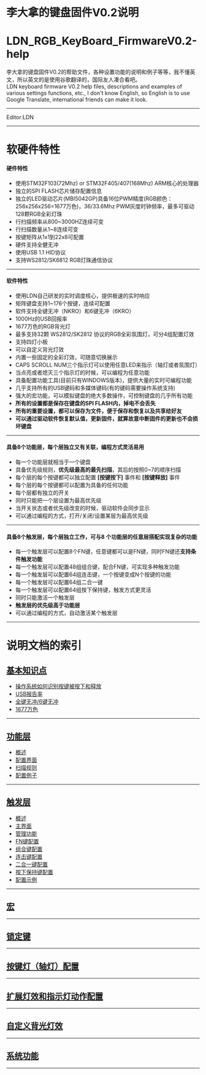 ﻿李大拿的键盘固件V0.2说明
=====================
LDN_RGB_KeyBoard_FirmwareV0.2-help
=====================
李大拿的键盘固件V0.2的帮助文件，各种设置功能的说明和例子等等，我不懂英文，所以英文的是使用谷歌翻译的，国际友人凑合看吧。<br>
LDN keyboard firmware V0.2 help files, descriptions and examples of various settings functions, etc., I don't know English, so English is to use Google Translate, international friends can make it look.
****
Editor:LDN
****
# 软硬件特性
#### 硬件特性
   * 使用STM32F103(72Mhz) or STM32F405/407(168Mhz) ARM核心的处理器
   * 独立的SPI FLASH芯片储存配置信息
   * 独立的LED驱动芯片(MBI5042GP)具备16位PWM精度(RGB颜色：256x256x256=1677万色)，36/33.6Mhz PWM灰度时钟频率，最多可驱动128颗RGB全彩灯珠
   * 行扫描频率从800~3000HZ连续可变
   * 行扫描数量从1~8连续可变
   * 按键矩阵从1x1到22x8可配置
   * 硬件支持全健无冲
   * 使用USB 1.1 HID协议
   * 支持WS2812/SK6812 RGB灯珠通信协议
   
   ----
   
#### 软件特性
   * 使用LDN自己研发的实时调度核心，提供极速的实时响应
   * 矩阵键盘支持1~176个按键，连续可配置
   * 软件支持全键无冲（NKRO）和6键无冲（6KRO）
   * 1000Hz的USB回报率
   * 1677万色的RGB背光灯
   * 最多支持32颗 WS2812/SK2812 协议的RGB全彩氛围灯，可分4组配置灯效
   * 支持四灯小板
   * 可以自定义背光灯效
   * 内置一些固定的全彩灯效，可随意切换展示
   * CAPS SCROLL NUM三个指示灯可以使用任意LED来指示（轴灯或者氛围灯）
   * 当点亮或者熄灭三个指示灯的时候，可以编程为任意功能
   * 具备配置功能工具(目前只有WINDOWS版本)，提供大量的实时可编程功能
   * 几乎支持所有的USB键码和多媒体键码(有的键码需要操作系统支持)
   * 强大的宏功能，可以模拟键盘的绝大多数操作，可控制键盘的几乎所有功能
   * __所有的设置都是保存在键盘的SPI FLASH内，掉电不会丢失__
   * __所有的重要设置，都可以保存为文件，便于保存和恢复以及共享给好友__
   * __可以通过驱动软件恢复默认值，更新固件，就算故意中断固件的更新也不会损坏键盘__
   
   ----
    
#### 具备8个功能层，每个层独立又有关联，编程方式灵活易用
   * 每一个功能层就相当于一个键盘
   * 具备优先级规则，**优先级最高的最先扫描**，其后的按照0~7的顺序扫描
   * 每个层的每个按键都可以独立配置 **[按键按下]** 事件和 **[按键释放]** 事件
   * 每个层的每个按键都可以配置为具备的任何功能
   * 每个层都有独立的开关
   * 同时只能把一个层设置为最高优先级
   * 当开关状态或者优先级改变的时候，驱动软件会同步显示
   * 可以通过编程的方式，打开/关闭/设置某层为最高优先级
   
   ----
   
#### 具备8个触发层，每个层独立工作，可与8 个功能层的任意层搭配实现复杂的功能 
   * 每一个触发层可以配置8个FN键，任意键都可以是FN键，同时FN键还**支持条件触发功能**
   * 每一个触发层可以配置48组组合键，配合FN键，可实现多种触发功能
   * 每一个触发层可以配置64组连击键，一个按键变成N个按键的功能
   * 每一个触发层可以配置64组二合一键
   * 每一个触发层可以配置64组按下保持键，触发方式更灵活
   * 同时只能激活一个触发层
   * __触发层的优先级高于功能层__
   * 可以通过编程的方式，自动激活某个触发层
   
   ----

# 说明文档的索引

## [基本知识点](https://github.com/lswhome/LDN_RGB_KeyBoard_FirmwareV0.2-help/blob/master/Basic/README.md "点击跳转")
   * [操作系统如何识别按键被按下和释放](https://github.com/lswhome/LDN_RGB_KeyBoard_FirmwareV0.2-help/blob/master/Basic/README.md#操作系统如何识别按键被按下和释放 "点击跳转")
   * [USB报告率](https://github.com/lswhome/LDN_RGB_KeyBoard_FirmwareV0.2-help/blob/master/Basic/README.md#USB报告率 "点击跳转")
   * [全键无冲/6键无冲](https://github.com/lswhome/LDN_RGB_KeyBoard_FirmwareV0.2-help/blob/master/Basic/README.md#全键无冲6键无冲 "点击跳转")
   * [1677万色](https://github.com/lswhome/LDN_RGB_KeyBoard_FirmwareV0.2-help/blob/master/Basic/README.md#1677万色 "点击跳转")
   ----
## [功能层](https://github.com/lswhome/LDN_RGB_KeyBoard_FirmwareV0.2-help/blob/master/FunctionLayer/README.md "点击跳转")
   * [概述](https://github.com/lswhome/LDN_RGB_KeyBoard_FirmwareV0.2-help/blob/master/FunctionLayer/README.md#概述 "点击跳转")
   * [配置界面](https://github.com/lswhome/LDN_RGB_KeyBoard_FirmwareV0.2-help/blob/master/FunctionLayer/README.md#功能层的配置界面 "点击跳转")
   * [扫描规则](https://github.com/lswhome/LDN_RGB_KeyBoard_FirmwareV0.2-help/blob/master/FunctionLayer/README.md#扫描规则 "点击跳转")
   * [配置例子](https://github.com/lswhome/LDN_RGB_KeyBoard_FirmwareV0.2-help/blob/master/FunctionLayer/README.md#配置例子 "点击跳转")
----

## [触发层](https://github.com/lswhome/LDN_RGB_KeyBoard_FirmwareV0.2-help/blob/master/TriggerLayer/README.md "点击跳转")
   * [概述](https://github.com/lswhome/LDN_RGB_KeyBoard_FirmwareV0.2-help/blob/master/TriggerLayer/README.md#概述)
   * [主界面](https://github.com/lswhome/LDN_RGB_KeyBoard_FirmwareV0.2-help/blob/master/TriggerLayer/README.md#主界面)
   * [管理功能](https://github.com/lswhome/LDN_RGB_KeyBoard_FirmwareV0.2-help/blob/master/TriggerLayer/README.md#管理功能)
   * [FN键配置](https://github.com/lswhome/LDN_RGB_KeyBoard_FirmwareV0.2-help/blob/master/TriggerLayer/README.md#FN键配置)
   * [组合键配置](https://github.com/lswhome/LDN_RGB_KeyBoard_FirmwareV0.2-help/blob/master/TriggerLayer/README.md#组合键配置)
   * [连击键配置](https://github.com/lswhome/LDN_RGB_KeyBoard_FirmwareV0.2-help/blob/master/TriggerLayer/README.md#连击键配置)
   * [二合一键配置](https://github.com/lswhome/LDN_RGB_KeyBoard_FirmwareV0.2-help/blob/master/TriggerLayer/README.md#二合一键配置)
   * [按下保持键配置](https://github.com/lswhome/LDN_RGB_KeyBoard_FirmwareV0.2-help/blob/master/TriggerLayer/README.md#按下保持键配置)
   * [配置示例](https://github.com/lswhome/LDN_RGB_KeyBoard_FirmwareV0.2-help/blob/master/TriggerLayer/README.md#配置示例)
----
## [宏](https://github.com/lswhome/LDN_RGB_KeyBoard_FirmwareV0.2-help/blob/master/Macro/README.md "点击跳转")
----
## [锁定键](https://github.com/lswhome/LDN_RGB_KeyBoard_FirmwareV0.2-help/blob/master/KeyLock/README.md "点击跳转")
----
## [按键灯（轴灯）配置](https://github.com/lswhome/LDN_RGB_KeyBoard_FirmwareV0.2-help/blob/master/KeyLedCfg/README.md "点击跳转")
----
## [扩展灯效和指示灯动作配置](https://github.com/lswhome/LDN_RGB_KeyBoard_FirmwareV0.2-help/blob/master/ExLedEff_LedActionCfg/README.md "点击跳转")
----
## [自定义背光灯效](https://github.com/lswhome/LDN_RGB_KeyBoard_FirmwareV0.2-help/tree/master/CustomLedEff/README.md "点击跳转")
----
## [系统功能](https://github.com/lswhome/LDN_RGB_KeyBoard_FirmwareV0.2-help/tree/master/SystemCfg/README.md "点击跳转")
----





















